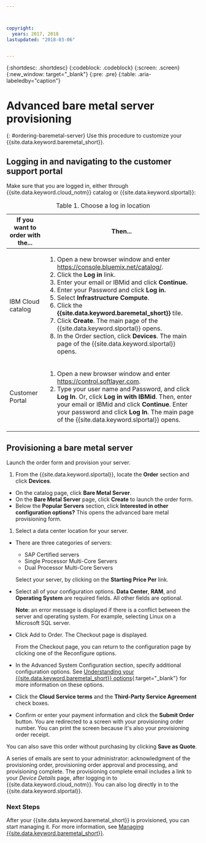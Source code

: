 ```yaml
---



copyright:
  years: 2017, 2018
lastupdated: "2018-03-06"


---
```


{:shortdesc: .shortdesc}
{:codeblock: .codeblock}
{:screen: .screen}
{:new_window: target="_blank"}
{:pre: .pre}
{:table: .aria-labeledby="caption"}


# Advanced bare metal server provisioning
{: #ordering-baremetal-server}
Use this procedure to customize your {{site.data.keyword.baremetal_short}}.

## Logging in and navigating to the customer support portal
Make sure that you are logged in, either through {{site.data.keyword.cloud_notm}} catalog or {{site.data.keyword.slportal}}:

  <table>
   <CAPTION>Table 1. Choose a log in location</CAPTION>
   <THEAD>
   <TR>
   <th>If you want to order with the...</th>
   <th>Then...</th>
   </TR>
   </THEAD>
   <TBODY>
   <tr>
   <td>IBM Cloud catalog</td>
   <td>
   <ol>
   <li>Open a new browser window and enter  <a href="https://console.bluemix.net/catalog/">https://console.bluemix.net/catalog/</a>.</li>
   <li>Click the <b>Log in</b> link. </li>
   <li>Enter your email or IBMid and click <b>Continue.</b></li>
   <li>Enter your Password and click <b>Log in.</b></li>
   <li>Select <b>Infrastructure</b> <b>Compute</b>.</li>
   <li>Click the <b>{{site.data.keyword.baremetal_short}}</b> tile.</li>
   <li>Click <b>Create</b>. The main page of the {{site.data.keyword.slportal}} opens.</li>
   <li>In the Order section, click <b>Devices</b>. The main page of the {{site.data.keyword.slportal}} opens.</li>
   </ol>
   </td>
   </tr>
   <tr>
   <td>Customer Portal</td>
   <td>
   <ol>
   <li>Open a new browser window and enter <a href="https://control.softlayer.com">https://control.softlayer.com</a>.</li>
   <li>Type your user name and Password, and click <b>Log In</b>. Or, click <b>Log in with IBMid</b>. Then, enter your email or IBMid and click <b>Continue</b>. Enter your password and click <b>Log In</b>. The main page of the {{site.data.keyword.slportal}} opens.</li>
   </ol>
   </td>
   </tr>
   </TBODY>
   </table>

## Provisioning a bare metal server
Launch the order form and provision your server.
1.	From the {{site.data.keyword.slportal}}, locate the **Order** section and click **Devices**.
* On the catalog page, click **Bare Metal Server**.
* On the **Bare Metal Server** page, click **Create** to launch the order form.
* Below the **Popular Servers** section, click **Interested in other configuration options?** This opens the advanced bare metal provisioning form.

1. Select a data center location for your server.
* There are three categories of servers:
  * SAP Certified servers
  * Single Processor Multi-Core Servers
  * Dual Processor Multi-Core Servers

  Select your server, by clicking on the **Starting Price Per** link.
* Select all of your configuration options. **Data Center**, **RAM**, and **Operating System** are required fields. All other fields are optional.

  **Note**: an error message is displayed if there is a conflict between the server and operating system. For example, selecting Linux on a Microsoft SQL server.
* Click Add to Order. The Checkout page is displayed.

  From the Checkout page, you can return to the configuration page by clicking one of the Reconfigure options.
* In the Advanced System Configuration section, specify additional configuration options. See [Understanding your  {{site.data.keyword.baremetal_short}} options](../bare-metal/configuring.html){:target="_blank"} for more information on these options.

*   Click the **Cloud Service terms** and the **Third-Party Service Agreement** check boxes.
*   Confirm or enter your payment information and click the **Submit Order** button. You are redirected to a screen with your provisioning order number. You can print the screen because it's also your provisioning order receipt.

  You can also save this order without purchasing by clicking **Save as Quote**.

 A series of emails are sent to your administrator: acknowledgment of the provisioning order, provisioning order approval and processing, and provisioning complete. The provisioning complete email includes a link to your *Device Details* page, after logging in to {{site.data.keyword.cloud_notm}}. You can also log directly in to the {{site.data.keyword.slportal}}.

### Next Steps
After your {{site.data.keyword.baremetal_short}} is provisioned, you can start managing it. For more information, see [Managing {{site.data.keyword.baremetal_short}}](../bare-metal/managing.html).
